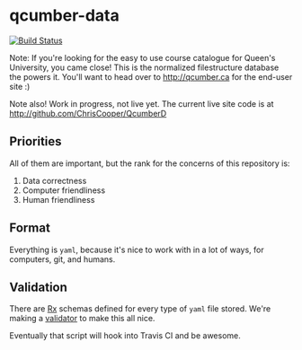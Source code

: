 qcumber-data
============

[![Build Status](https://travis-ci.org/Queens-Hacks/qcumber-data.png?branch=master)](https://travis-ci.org/Queens-Hacks/qcumber-data)

Note: If you're looking for the easy to use course catalogue for Queen's University, you came close! This is the normalized filestructure database the powers it. You'll want to head over to http://qcumber.ca for the end-user site :)

Note also! Work in progress, not live yet. The current live site code is at http://github.com/ChrisCooper/QcumberD


Priorities
----------

All of them are important, but the rank for the concerns of this repository is:

 1. Data correctness
 2. Computer friendliness
 3. Human friendliness



Format
------

Everything is `yaml`, because it's nice to work with in a lot of ways, for computers, git, and humans.


Validation
----------

There are [Rx](http://rx.codesimply.com/) schemas defined for every type of `yaml` file stored. We're making a [validator](https://github.com/Queens-Hacks/qcumber-data-validator) to make this all nice.

Eventually that script will hook into Travis CI and be awesome.
